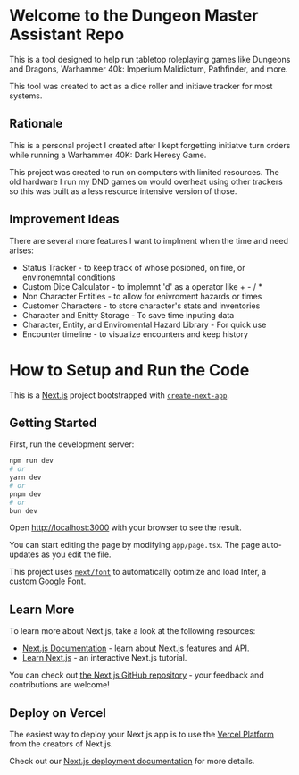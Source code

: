 # Welcome to the Dungeon Master Assistant Repo

This is a tool designed to help run tabletop roleplaying games like Dungeons and Dragons, Warhammer 40k: Imperium Malidictum, Pathfinder, and more.

This tool was created to act as a dice roller and initiave tracker for most systems.

## Rationale

This is a personal project I created after I kept forgetting initiatve turn orders while running a Warhammer 40K: Dark Heresy Game.

This project was created to run on computers with limited resources. The old hardware I run my DND games on would overheat using other trackers so this was built as a less resource intensive version of those.

## Improvement Ideas

There are several more features I want to implment when the time and need arises:

- Status Tracker - to keep track of whose posioned, on fire, or environemntal conditions
- Custom Dice Calculator - to implemnt 'd' as a operator like + - / \*
- Non Character Entities - to allow for enivroment hazards or times
- Customer Characters - to store character's stats and inventories
- Character and Enitty Storage - To save time inputing data
- Character, Entity, and Enviromental Hazard Library - For quick use
- Encounter timeline - to visualize encounters and keep history

# How to Setup and Run the Code

This is a [Next.js](https://nextjs.org/) project bootstrapped with [`create-next-app`](https://github.com/vercel/next.js/tree/canary/packages/create-next-app).

## Getting Started

First, run the development server:

```bash
npm run dev
# or
yarn dev
# or
pnpm dev
# or
bun dev
```

Open [http://localhost:3000](http://localhost:3000) with your browser to see the result.

You can start editing the page by modifying `app/page.tsx`. The page auto-updates as you edit the file.

This project uses [`next/font`](https://nextjs.org/docs/basic-features/font-optimization) to automatically optimize and load Inter, a custom Google Font.

## Learn More

To learn more about Next.js, take a look at the following resources:

- [Next.js Documentation](https://nextjs.org/docs) - learn about Next.js features and API.
- [Learn Next.js](https://nextjs.org/learn) - an interactive Next.js tutorial.

You can check out [the Next.js GitHub repository](https://github.com/vercel/next.js/) - your feedback and contributions are welcome!

## Deploy on Vercel

The easiest way to deploy your Next.js app is to use the [Vercel Platform](https://vercel.com/new?utm_medium=default-template&filter=next.js&utm_source=create-next-app&utm_campaign=create-next-app-readme) from the creators of Next.js.

Check out our [Next.js deployment documentation](https://nextjs.org/docs/deployment) for more details.
